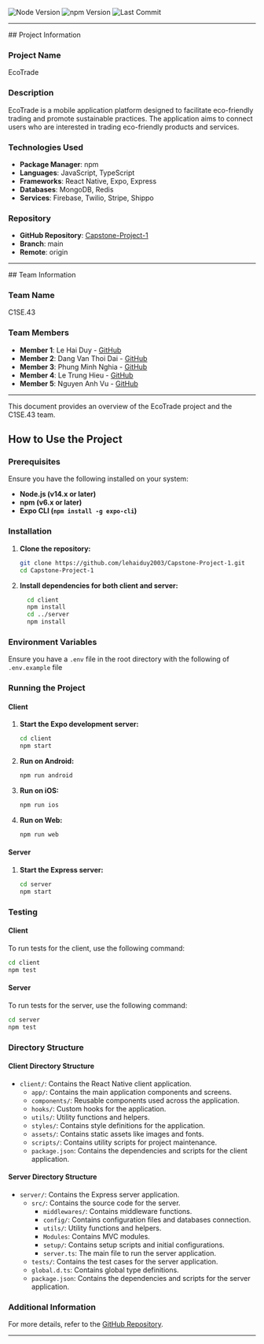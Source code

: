 ![Node Version](https://img.shields.io/badge/node-%3E%3D14.0.0-brightgreen)
![npm Version](https://img.shields.io/badge/npm-%3E%3D6.0.0-brightgreen)
![Last Commit](https://img.shields.io/github/last-commit/lehaiduy2003/Capstone-Project-1)

<hr/>
## Project Information

### Project Name

EcoTrade

### Description

EcoTrade is a mobile application platform designed to facilitate eco-friendly trading and promote sustainable practices.
The application aims to connect users who are interested in trading eco-friendly products and services.

### Technologies Used

- **Package Manager**: npm
- **Languages**: JavaScript, TypeScript
- **Frameworks**: React Native, Expo, Express
- **Databases**: MongoDB, Redis
- **Services**: Firebase, Twilio, Stripe, Shippo

### Repository

- **GitHub Repository**: [Capstone-Project-1](https://github.com/lehaiduy2003/Capstone-Project-1)
- **Branch**: main
- **Remote**: origin

<hr/>
## Team Information

### Team Name

C1SE.43

### Team Members

- **Member 1**: Le Hai Duy - [GitHub](https://github.com/lehaiduy2003)
- **Member 2**: Dang Van Thoi Dai - [GitHub](https://github.com/thoidai12234556)
- **Member 3**: Phung Minh Nghia - [GitHub](https://github.com/phungminhnghia)
- **Member 4**: Le Trung Hieu - [GitHub](https://github.com/trhieu2310)
- **Member 5**: Nguyen Anh Vu - [GitHub](https://github.com/vunguyenDev92)

<hr/>
This document provides an overview of the EcoTrade project and the C1SE.43 team.

## How to Use the Project

### Prerequisites

Ensure you have the following installed on your system:

- **Node.js (v14.x or later)**
- **npm (v6.x or later)**
- **Expo CLI (`npm install -g expo-cli`)**

### Installation

1. **Clone the repository:**
    ```sh
    git clone https://github.com/lehaiduy2003/Capstone-Project-1.git
    cd Capstone-Project-1
    ```

2. **Install dependencies for both client and server:**
    ```sh
      cd client
      npm install
      cd ../server
      npm install
    ```

### Environment Variables

Ensure you have a `.env` file in the root directory with the following of `.env.example` file

### Running the Project

#### Client

1. **Start the Expo development server:**
   ```sh
   cd client
   npm start
   ```

2. **Run on Android:**
   ```sh
   npm run android
   ```

3. **Run on iOS:**
   ```sh
   npm run ios
   ```

4. **Run on Web:**
   ```sh
   npm run web
   ```

#### Server

1. **Start the Express server:**
   ```sh
   cd server
   npm start
   ```

### Testing

#### Client

To run tests for the client, use the following command:

```sh
cd client
npm test
```

#### Server

To run tests for the server, use the following command:

```sh
cd server
npm test
```

### Directory Structure

#### Client Directory Structure

- `client/`: Contains the React Native client application.
    - `app/`: Contains the main application components and screens.
    - `components/`: Reusable components used across the application.
    - `hooks/`: Custom hooks for the application.
    - `utils/`: Utility functions and helpers.
    - `styles/`: Contains style definitions for the application.
    - `assets/`: Contains static assets like images and fonts.
    - `scripts/`: Contains utility scripts for project maintenance.
    - `package.json`: Contains the dependencies and scripts for the client application.

#### Server Directory Structure

- `server/`: Contains the Express server application.
    - `src/`: Contains the source code for the server.
        - `middlewares/`: Contains middleware functions.
        - `config/`: Contains configuration files and databases connection.
        - `utils/`: Utility functions and helpers.
        - `Modules`: Contains MVC modules.
        - `setup/`: Contains setup scripts and initial configurations.
        - `server.ts`: The main file to run the server application.
    - `tests/`: Contains the test cases for the server application.
    - `global.d.ts`: Contains global type definitions.
    - `package.json`: Contains the dependencies and scripts for the server application.

### Additional Information

For more details, refer to the [GitHub Repository](https://github.com/lehaiduy2003/Capstone-Project-1).

<hr/>
